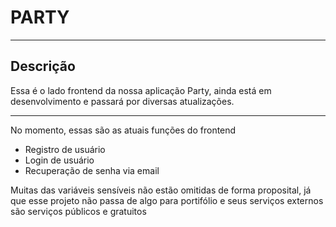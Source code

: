 # PARTY

<hr>

## Descrição

Essa é o lado frontend da nossa aplicação Party, ainda está em desenvolvimento e passará por diversas atualizações.

<hr>
<p>No momento, essas são as atuais funções do frontend</p>
<ul>
  <li>Registro de usuário</li>
  <li>Login de usuário</li>
  <li>Recuperação de senha via email</li>
</ul>

Muitas das variáveis sensíveis não estão omitidas de forma proposital, já que esse projeto não passa de algo para portifólio e seus serviços externos são serviços públicos e gratuitos
